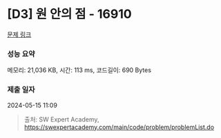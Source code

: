 # [D3] 원 안의 점 - 16910 

[문제 링크](https://swexpertacademy.com/main/code/problem/problemDetail.do?contestProbId=AYcllbDqUVgDFASR) 

### 성능 요약

메모리: 21,036 KB, 시간: 113 ms, 코드길이: 690 Bytes

### 제출 일자

2024-05-15 11:09



> 출처: SW Expert Academy, https://swexpertacademy.com/main/code/problem/problemList.do